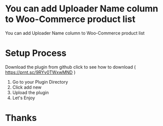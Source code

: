 # You can add Uploader Name column to Woo-Commerce product list
You can add Uploader Name column to Woo-Commerce product list

# Setup Process
Download the plugin from github 
click to see how to download ( https://prnt.sc/9RYv0TWxwMND )
1. Go to your Plugin Directory
2. Click add new
3. Upload the plugin
4. Let's Enjoy

# Thanks 
